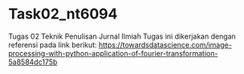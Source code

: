 # Task02_nt6094
Tugas 02 Teknik Penulisan Jurnal Ilmiah
Tugas ini dikerjakan dengan referensi pada link berikut:
https://towardsdatascience.com/image-processing-with-python-application-of-fourier-transformation-5a8584dc175b
